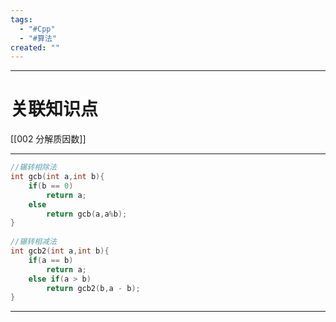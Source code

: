 ```yaml
---
tags:
  - "#Cpp"
  - "#算法"
created: ""
---
```


---
# 关联知识点

[[002 分解质因数]]

---


```C++
//辗转相除法  
int gcb(int a,int b){  
    if(b == 0)  
        return a;  
    else  
        return gcb(a,a%b);  
}  
  
//辗转相减法  
int gcb2(int a,int b){  
    if(a == b)  
        return a;  
    else if(a > b)  
        return gcb2(b,a - b);  
}
```


---
